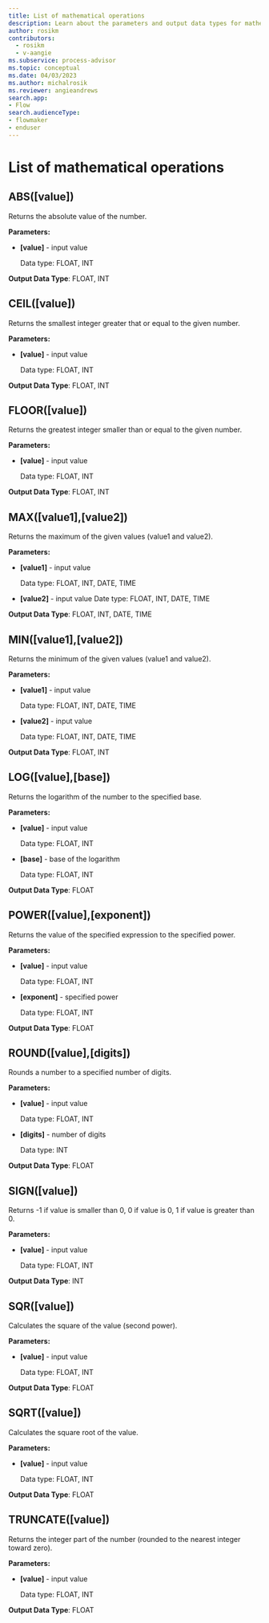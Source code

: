 ```yaml
---
title: List of mathematical operations
description: Learn about the parameters and output data types for mathematical features in minit.
author: rosikm
contributors:
  - rosikm
  - v-aangie
ms.subservice: process-advisor
ms.topic: conceptual
ms.date: 04/03/2023
ms.author: michalrosik
ms.reviewer: angieandrews
search.app:
- Flow
search.audienceType:
- flowmaker
- enduser
---
```


# List of mathematical operations

## ABS([value])

Returns the absolute value of the number.

**Parameters:**

- **[value]** - input value

   Data type: FLOAT, INT

**Output Data Type**: FLOAT, INT

## CEIL([value])

Returns the smallest integer greater that or equal to the given number.

**Parameters:**

- **[value]** - input value

   Data type: FLOAT, INT

**Output Data Type**: FLOAT, INT

## FLOOR([value])

Returns the greatest integer smaller than or equal to the given number.

**Parameters:**

- **[value]** - input value

   Data type: FLOAT, INT

**Output Data Type**: FLOAT, INT

## MAX([value1],[value2])

Returns the maximum of the given values (value1 and value2).

**Parameters:**

- **[value1]** - input value

   Data type: FLOAT, INT, DATE, TIME

- **[value2]** - input value
Date type: FLOAT, INT, DATE, TIME

**Output Data Type**: FLOAT, INT, DATE, TIME

## MIN([value1],[value2])

Returns the minimum of the given values (value1 and value2).

**Parameters:**

- **[value1]** - input value

   Data type: FLOAT, INT, DATE, TIME

- **[value2]** - input value

   Data type: FLOAT, INT, DATE, TIME

**Output Data Type**: FLOAT, INT

## LOG([value],[base])

Returns the logarithm of the number to the specified base.

**Parameters:**

- **[value]** - input value

   Data type: FLOAT, INT

- **[base]** - base of the logarithm

   Data type: FLOAT, INT

**Output Data Type**: FLOAT

## POWER([value],[exponent])

Returns the value of the specified expression to the specified power.

**Parameters:**

- **[value]** - input value

   Data type: FLOAT, INT

- **[exponent]** - specified power

   Data type: FLOAT, INT

**Output Data Type**: FLOAT

## ROUND([value],[digits])

Rounds a number to a specified number of digits.

**Parameters:**

- **[value]** - input value

   Data type: FLOAT, INT

- **[digits]** - number of digits

   Data type: INT

**Output Data Type**: FLOAT

## SIGN([value])

Returns -1 if value is smaller than 0, 0 if value is 0, 1 if value is greater than 0.

**Parameters:**

- **[value]** - input value

   Data type: FLOAT, INT

**Output Data Type**: INT

## SQR([value])

Calculates the square of the value (second power).

**Parameters:**

- **[value]** - input value

   Data type: FLOAT, INT

**Output Data Type**: FLOAT

## SQRT([value])

Calculates the square root of the value.

**Parameters:**

- **[value]** - input value

   Data type: FLOAT, INT

**Output Data Type**: FLOAT

## TRUNCATE([value])

Returns the integer part of the number (rounded to the nearest integer toward zero).

**Parameters:**

- **[value]** - input value

   Data type: FLOAT, INT

**Output Data Type**: FLOAT


